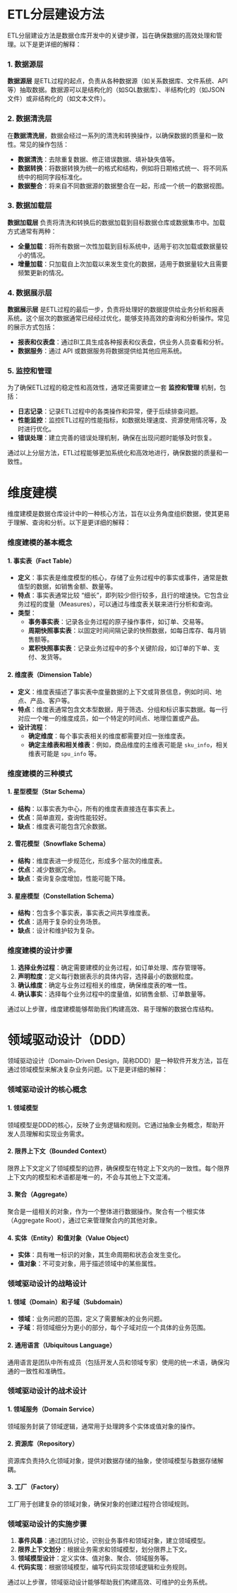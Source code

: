 # ETL分层建设方法
ETL分层建设方法是数据仓库开发中的关键步骤，旨在确保数据的高效处理和管理。以下是更详细的解释：

### 1. 数据源层
**数据源层** 是ETL过程的起点，负责从各种数据源（如关系数据库、文件系统、API等）抽取数据。数据源可以是结构化的（如SQL数据库）、半结构化的（如JSON文件）或非结构化的（如文本文件）。

### 2. 数据清洗层
在**数据清洗层**，数据会经过一系列的清洗和转换操作，以确保数据的质量和一致性。常见的操作包括：
- **数据清洗**：去除重复数据、修正错误数据、填补缺失值等。
- **数据转换**：将数据转换为统一的格式和结构，例如将日期格式统一、将不同系统中的相同字段标准化。
- **数据整合**：将来自不同数据源的数据整合在一起，形成一个统一的数据视图。

### 3. 数据加载层
**数据加载层** 负责将清洗和转换后的数据加载到目标数据仓库或数据集市中。加载方式通常有两种：
- **全量加载**：将所有数据一次性加载到目标系统中，适用于初次加载或数据量较小的情况。
- **增量加载**：只加载自上次加载以来发生变化的数据，适用于数据量较大且需要频繁更新的情况。

### 4. 数据展示层
**数据展示层** 是ETL过程的最后一步，负责将处理好的数据提供给业务分析和报表系统。这个层次的数据通常已经经过优化，能够支持高效的查询和分析操作。常见的展示方式包括：
- **报表和仪表盘**：通过BI工具生成各种报表和仪表盘，供业务人员查看和分析。
- **数据服务**：通过 API 或数据服务将数据提供给其他应用系统。

### 5. 监控和管理
为了确保ETL过程的稳定性和高效性，通常还需要建立一套 **监控和管理** 机制，包括：
- **日志记录**：记录ETL过程中的各类操作和异常，便于后续排查问题。
- **性能监控**：监控ETL过程的性能指标，如数据处理速度、资源使用情况等，及时进行优化。
- **错误处理**：建立完善的错误处理机制，确保在出现问题时能够及时恢复。

通过以上分层方法，ETL过程能够更加系统化和高效地进行，确保数据的质量和一致性。

# 维度建模
维度建模是数据仓库设计中的一种核心方法，旨在以业务角度组织数据，使其更易于理解、查询和分析。以下是更详细的解释：

### 维度建模的基本概念
#### 1. 事实表（Fact Table）
- **定义**：事实表是维度模型的核心，存储了业务过程中的事实或事件，通常是数值型的数据，如销售金额、数量等。
- **特点**：事实表通常比较 “细长”，即列较少但行较多，且行的增速快。它包含业务过程的度量（Measures），可以通过与维度表关联来进行分析和查询。
- **类型**：
    - **事务事实表**：记录各业务过程的原子操作事件，如订单、交易等。
    - **周期快照事实表**：以固定时间间隔记录的快照数据，如每日库存、每月销售额等。
    - **累积快照事实表**：记录业务过程中的多个关键阶段，如订单的下单、支付、发货等。

#### 2. 维度表（Dimension Table）
- **定义**：维度表描述了事实表中度量数据的上下文或背景信息，例如时间、地点、产品、客户等。
- **特点**：维度表通常包含文本型数据，用于筛选、分组和标识事实数据。每一行对应一个唯一的维度成员，如一个特定的时间点、地理位置或产品。
- **设计流程**：
    - **确定维度**：每个事实表相关的维度都需要对应一张维度表。
    - **确定主维表和相关维表**：例如，商品维度的主维表可能是 `sku_info`，相关维表可能是 `spu_info` 等。

### 维度建模的三种模式
#### 1. 星型模型（Star Schema）
- **结构**：以事实表为中心，所有的维度表直接连在事实表上。
- **优点**：简单直观，查询性能较好。
- **缺点**：维度表可能包含冗余数据。

#### 2. 雪花模型（Snowflake Schema）
- **结构**：维度表进一步规范化，形成多个层次的维度表。
- **优点**：减少数据冗余。
- **缺点**：查询复杂度增加，性能可能下降。

#### 3. 星座模型（Constellation Schema）
- **结构**：包含多个事实表，事实表之间共享维度表。
- **优点**：适用于复杂的业务场景。
- **缺点**：设计和维护较为复杂。

### 维度建模的设计步骤
1. **选择业务过程**：确定需要建模的业务过程，如订单处理、库存管理等。
2. **声明粒度**：定义每行数据表示的具体内容，选择最小的数据粒度。
3. **确认维度**：确定与业务过程相关的维度，确保维度表的唯一性。
4. **确认事实**：选择每个业务过程中的度量值，如销售金额、订单数量等。

通过以上步骤，维度建模能够帮助我们构建高效、易于理解的数据仓库结构。

# 领域驱动设计（DDD）
领域驱动设计（Domain-Driven Design，简称DDD）是一种软件开发方法，旨在通过领域模型来解决复杂业务问题。以下是更详细的解释：

### 领域驱动设计的核心概念
#### 1. 领域模型
领域模型是DDD的核心，反映了业务逻辑和规则。它通过抽象业务概念，帮助开发人员理解和实现业务需求。

#### 2. 限界上下文（Bounded Context）
限界上下文定义了领域模型的边界，确保模型在特定上下文内的一致性。每个限界上下文内的模型和术语都是唯一的，不会与其他上下文混淆。

#### 3. 聚合（Aggregate）
聚合是一组相关的对象，作为一个整体进行数据操作。聚合有一个根实体（Aggregate Root），通过它来管理聚合内的其他对象。

#### 4. 实体（Entity）和值对象（Value Object）
- **实体**：具有唯一标识的对象，其生命周期和状态会发生变化。
- **值对象**：不可变对象，用于描述领域中的某些属性。

### 领域驱动设计的战略设计
#### 1. 领域（Domain）和子域（Subdomain）
- **领域**：业务问题的范围，定义了需要解决的业务问题。
- **子域**：将领域细分为更小的部分，每个子域对应一个具体的业务范围。

#### 2. 通用语言（Ubiquitous Language）
通用语言是团队中所有成员（包括开发人员和领域专家）使用的统一术语，确保沟通的一致性和准确性。

### 领域驱动设计的战术设计
#### 1. 领域服务（Domain Service）
领域服务封装了领域逻辑，通常用于处理跨多个实体或值对象的操作。

#### 2. 资源库（Repository）
资源库负责持久化领域对象，提供对数据存储的抽象，使领域模型与数据存储解耦。

#### 3. 工厂（Factory）
工厂用于创建复杂的领域对象，确保对象的创建过程符合领域规则。

### 领域驱动设计的实施步骤
1. **事件风暴**：通过团队讨论，识别业务事件和领域对象，建立领域模型。
2. **限界上下文划分**：根据业务需求和领域模型，划分限界上下文。
3. **领域模型设计**：定义实体、值对象、聚合、领域服务等。
4. **代码实现**：根据领域模型，编写代码实现领域逻辑和业务规则。

通过以上步骤，领域驱动设计能够帮助我们构建高效、可维护的业务系统。
